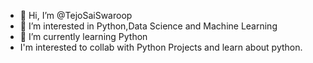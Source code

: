 - 👋 Hi, I’m @TejoSaiSwaroop
- 👀 I’m interested in Python,Data Science and Machine Learning
- 🌱 I’m currently learning Python  
-  I'm interested to collab with Python Projects and learn about python.

<!---
TejoSaiSwaroop/TejoSaiSwaroop is a ✨ special ✨ repository because its `README.md` (this file) appears on your GitHub profile.
You can click the Preview link to take a look at your changes.
--->
